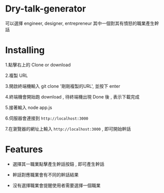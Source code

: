 # Dry-talk-generator

可以選擇 engineer, designer, entrepreneur 其中一個對其有憤怒的職業產生幹話

# Installing

1.點擊右上的 Clone or download

2.複製 URL

3.開啟終端機輸入 git clone '剛剛複製的URL', 並按下 enter

4.終端機會開始跑 download , 待終端機出現 Done 後 , 表示下載完成

5.接著輸入 node app.js

6.伺服器會連接到 `http://localhost:3000`

7.在瀏覽器的網址上輸入 `http://localhost:3000` , 即可開始幹話

# Features

+ 選擇其一職業點擊產生幹話按鈕 , 即可產生幹話

+ 幹話對應職業會有不同的幹話結果

+ 沒有選擇職業會提醒使用者需要選擇一個職業
